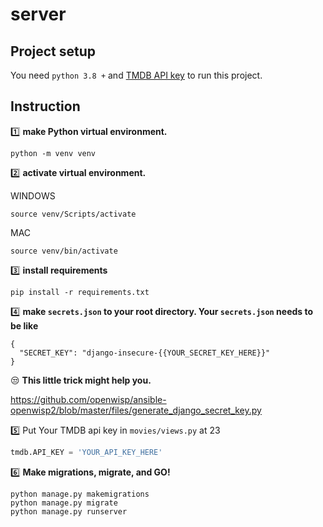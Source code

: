 # server

## Project setup

You need `python 3.8 +`  and [TMDB API key](https://developers.themoviedb.org/3/getting-started/introduction) to run this project.

## Instruction

1️⃣ **make Python virtual environment.** 

```
python -m venv venv
```

2️⃣ **activate virtual environment.**

WINDOWS

```
source venv/Scripts/activate
```

MAC

```
source venv/bin/activate
```

3️⃣ **install requirements**

```
pip install -r requirements.txt
```

4️⃣ **make `secrets.json` to your root directory. Your `secrets.json` needs to be like** 

```
{
  "SECRET_KEY": "django-insecure-{{YOUR_SECRET_KEY_HERE}}"
}
```

😒 **This little trick might help you.**

https://github.com/openwisp/ansible-openwisp2/blob/master/files/generate_django_secret_key.py

5️⃣ Put Your TMDB api key in `movies/views.py` at 23

```python
tmdb.API_KEY = 'YOUR_API_KEY_HERE'
```

6️⃣ **Make migrations, migrate, and GO!**

```
python manage.py makemigrations
python manage.py migrate
python manage.py runserver
```

